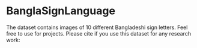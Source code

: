 # BanglaSignLanguage
The dataset contains images of 10 different Bangladeshi sign letters. Feel free to use for projects. Please cite if you use this dataset for any research work:
